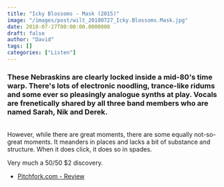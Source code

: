 ```yaml
---
title: "Icky Blossoms - Mask (2015)"
image: "/images/post/wilt_20180727_Icky.Blossoms.Mask.jpg"
date: 2018-07-27T00:00:00.0000000
draft: false
author: "David"
tags: []
categories: ["Listen"]
---
```

### These Nebraskins are clearly locked inside a mid-80's time warp. There's lots of electronic noodling, trance-like ridums and some ever so pleasingly analogue synths at play. Vocals are frenetically shared by all three band members who are named Sarah, Nik and Derek.  
   
However, while there are great moments, there are some equally not-so-great moments. It meanders in places and lacks a bit of substance and structure. When it does click, it does so in spades.  
  
Very much a 50/50 $2 discovery.

-  [Pitchfork.com - Review](https://pitchfork.com/reviews/albums/20524-mask/)